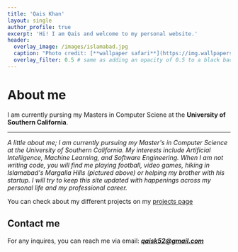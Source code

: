 ```yaml
---
title: 'Qais Khan'
layout: single
author_profile: true
excerpt: 'Hi! I am Qais and welcome to my personal website.'
header:
  overlay_image: /images/islamabad.jpg
  caption: "Photo credit: [**wallpaper safari**](https://img.wallpapersafari.com/desktop/1024/576/47/98/QyksSR.jpg)"
  overlay_filter: 0.5 # same as adding an opacity of 0.5 to a black background
---
```


# About me

I am currently pursing my Masters in Computer Sciene at the **University of Southern California**.

---


*A little about me; I am currently pursuing my Master's in Computer Science at the University of Southern California. My interests include Artificial Intelligence, Machine Learning, and Software Engineering. When I am not writing code, you will find me playing football, video games, hiking in Islamabad's Margalla Hills (pictured above) or helping my brother with his startup. I will try to keep this site updated with happenings across my personal life and my professional career.*

You can check about my different projects on my [projects page](https://qaiis.github.io/projects/)

## Contact me

For any inquires, you can reach me via email: **_[qaisk52@gmail.com](mailto:qaisk52@gmail.com)_**
